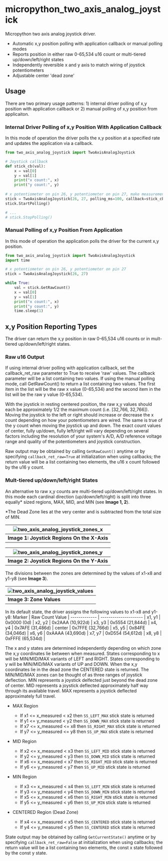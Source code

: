 # micropython_two_axis_analog_joystick
Micropython two axis analog joystick driver.  
- Automatic x,y position polling with application callback or manual polling modes
- Reports position in either raw 0-65,534 u16 count or multi-tiered up/down/left/right states
- Independently reversible x and y axis to match wiring of joystick potentiometers
- Adjustable center 'dead zone'  

## Usage
There are two primary usage patterns: 1) internal driver polling of x,y position with application callback or 2) manual polling of x,y position from applicaiton.

### Internal Driver Polling of x,y Position With Application Callback
In this mode of operation the driver polls the x,y position at a specified rate and updates the application via a callback.

```python
from two_axis_analog_joystick import TwoAxisAnalogJoystick

# Joystick callback
def stick_cb(val):
    x = val[0]
    y = val[1]
    print("x count:", x)
    print("y count:", y)
    
# x potentiometer on pin 26, y potentiometer on pin 27, make measurement every 100ms and return raw x,y counts    
stick = TwoAxisAnalogJoystick(26, 27, polling_ms=100, callback=stick_cb, callback_ret_raw=True)
stick.StartPolling()

# ...
# stick.StopPolling()
```

### Manual Polling of x,y Position From Application
In this mode of operation the application polls the driver for the current x,y position.

```python
from two_axis_analog_joystick import TwoAxisAnalogJoystick
import time

# x potentiometer on pin 26, y potentiometer on pin 27    
stick = TwoAxisAnalogJoystick(26, 27)

while True:
    val = stick.GetRawCount()
    x = val[0]
    y = val[1]
    print("x count:", x)
    print("y count:", y)
    time.sleep(1)
```

## x,y Position Reporting Types
The driver can return the x,y position in raw 0-65,534 u16 counts or in mult-tiered up/down/left/right states.

### Raw u16 Output
If using internal driver polling with application callback, set the callback_ret_raw parameter to True to receive 'raw' values.  The callback parameter will be a list containing two values. If using the manual polling mode, call GetRawCount() to return a list containing two values.  The first item in the list will be the raw x value (0-65,534) and the second item in the list will be the raw y value (0-65,534).  

With the joystick in resting centered position, the raw x,y values should each be approximately 1/2 the maximum count (i.e. [32,766, 32,766]).  Moving the joystick to the left or right should increase or decrease the x count depending on how your potentiometers are wired.  The same is true of the y count when moving the joystick up and down.  The exact count values of center, fully up/down, fully left/right will vary depending on several factors including the resolution of your system's A/D, A/D reference voltage range and quality of the potentiometers and joystick construction.

Raw output may be obtained by calling ```GetRawCount()``` anytime or by specifying ```callback_ret_raw=True``` at initialization when using callbacks; the return value will be a list containing two elements, the u16 x count followed by the u16 y count.

### Mult-tiered up/down/left/right States
An alternative to raw x,y counts are multi-tiered up/down/left/right states.  In this mode each cardinal direction (up/down/left/right) is split into three equally\* sized regions, MAX, MID, and MIN (see **Image 1, 2**).  

\*The Dead Zone lies at the very center and is subtracted from the total size of MIN.

![two_axis_analog_joystick_zones_x](/images/two_axis_analog_joystick_zones_x.png) |
----------------------- |
**Image 1: Joystick Regions On the X-Axis** |

![two_axis_analog_joystick_zones_y](/images/two_axis_analog_joystick_zones_y.png) |
----------------------- |
**Image 2: Joystick Regions On the Y-Axis** |

The divisions between the zones are determined by the values of x1-x8 and y1-y8 (see **Image 3**).

![two_axis_analog_joystick_values](/images/two_axis_analog_joystick_values.png) |
----------------------- |
**Image 3: Zone Values** |
 
In its default state, the driver assigns the following values to x1-x8 and y1-y8:
Marker        | Raw Count Value       |
------------- | --------------------- |
  x1, y1      |   0x0000 (0d)         |
  x2, y2      |   0x2AAA (10,922d)    |
  x3, y3      |   0x5554 (21,844d)    |
  x4, y4      |   0x7AFE (31,486d)    |
  center      |   0x7FFE (32,766d)    |
  x5, y5      |   0x84FE (34,046d)    |
  x6, y6      |   0xAAAA (43,690d)    |
  x7, y7      |   0xD554 (54,612d)    |
  x8, y8      |   0xFFFE (65,534d)    |

The x and y states are determined independently depending on which zone the x,y coordinates lie between when measured.  States corresponding to x will be MIN/MID/MAX variants of LEFT and RIGHT.  States corresponding to y will be MIN/MID/MAX variants of UP and DOWN.  When the x,y coordinates lie in the dead zone the CENTERED state is returned.  The MIN/MID/MAX zones can be thought of as three ranges of joystick deflection.  MIN represents a joystick delfected just beyond the dead zone of center.  MID represents a joystick deflected approximately half way through its available travel.  MAX represents a joystick deflected approximately full travel.  

* MAX Region 
  * If x1 <= x_measured < x2 then ```SS_LEFT_MAX``` stick state is returned
  * If y1 <= y_measured < y2 then ```SS_DOWN_MAX``` stick state is returned
  * If x7 <= x_measured <= x8 then ```SS_RIGHT_MAX``` stick state is returned
  * If y7 <= y_measured <= y8 then ```SS_UP_MAX``` stick state is returned

* MID Region 
  * If x2 <= x_measured < x3 then ```SS_LEFT_MID``` stick state is returned
  * If y2 <= y_measured < y3 then ```SS_DOWN_MID``` stick state is returned
  * If x6 <= x_measured < x7 then ```SS_RIGHT_MID``` stick state is returned
  * If y6 <= y_measured < y7 then ```SS_UP_MID``` stick state is returned

* MIN Region 
  * If x3 <= x_measured < x4 then ```SS_LEFT_MIN``` stick state is returned
  * If y3 <= y_measured < y4 then ```SS_DOWN_MIN``` stick state is returned
  * If x5 <= x_measured < x6 then ```SS_RIGHT_MIN``` stick state is returned
  * If y5 <= y_measured < y6 then ```SS_UP_MIN``` stick state is returned

* CENTERED Region (Dead Zone)
  * If x4 <= x_measured < x5 then ```SS_CENTERED``` stick state is returned
  * If y4 <= y_measured < y5 then ```SS_CENTERED``` stick state is returned

State output may be obtained by calling ```GetCurrentState()``` anytime or by specifying ```callback_ret_raw=False``` at initialization when using callbacks; the return value will be a list containing two elements, the const x state followed by the const y state.
